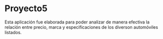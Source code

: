 # Proyecto5
Esta aplicación fue elaborada para poder analizar de manera efectiva la relación entre precio, marca y especificaciones de los diverson automóviles listados.